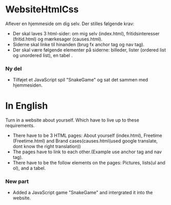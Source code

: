# WebsiteHtmlCss

Aflever en hjemmeside om dig selv. Der stilles følgende krav:

- Der skal laves 3 html-sider: om mig selv (index.html), fritidsinteresser (fritid.html) og mærkesager (causes.html).
- Siderne skal linke til hinanden (brug fx anchor tag og nav tag).
- Der skal være følgende elementer på siderne: billeder, lister (ordered list og unordered list), en tabel .


### Ny del

- Tilføjet et JavaScript spil "SnakeGame" og sat det sammen med hjemmesiden.



# In English

Turn in a website about yourself. Which have to live up to these requirements.

- There have to be 3 HTML pages: About yourself (index.html), Freetime (Freetime.html) and Brand cases(causes.html(used google translate, dont know the right translation))
- The pages have to link to each other.(Example use anchor tag and nav tag).
- There have to be the follow elements on the pages: Pictures, lists(ul and ol), and a tabel.



### New part

- Added a JavaScript game "SnakeGame" and intergrated it into the website.
